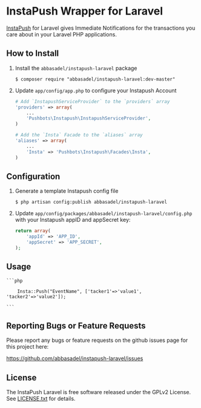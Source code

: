 InstaPush Wrapper for Laravel
============================

[InstaPush](https://instapush.im/) for Laravel gives Immediate Notifications for the transactions you care about in your Laravel PHP applications.

How to Install
--------------

1.  Install the `abbasadel/instapush-laravel` package

    ```shell
    $ composer require "abbasadel/instapush-laravel:dev-master"
    ```

2.  Update `app/config/app.php` to configure your Instapush Account

    ```php
    # Add `InstapushServiceProvider` to the `providers` array
    'providers' => array(
        ...
        'Pushbots\Instapush\InstapushServiceProvider',
    )

    # Add the `Insta` Facade to the `aliases` array
    'aliases' => array(
        ...
        'Insta' => 'Pushbots\Instapush\Facades\Insta',
    )
    ```


Configuration
-------------

1.  Generate a template Instapush config file

    ```shell
    $ php artisan config:publish abbasadel/instapush-laravel
    ```

2.  Update `app/config/packages/abbasadel/instapush-laravel/config.php` with your
    Instapush appID and appSecret key:

    ```php
    return array(
        'appId' => 'APP_ID',
        'appSecret' => 'APP_SECRET',
    );
    ```


Usage 
-----------------------------------

    ```php
    
        Insta::Push("EventName", ['tacker1'=>'value1', 'tacker2'=>'value2']);
        
    ```

Reporting Bugs or Feature Requests
----------------------------------

Please report any bugs or feature requests on the github issues page for this
project here:

<https://github.com/abbasadel/instapush-laravel/issues>


License
-------

The InstaPush Laravel is free software released under the GPLv2 License. 
See [LICENSE.txt](https://github.com/abbasadel/instapush-laravel/blob/master/LICENSE) for details.
